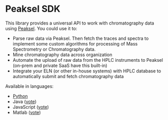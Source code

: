 # Peaksel SDK

This library provides a universal API to work with chromatography data using [Peaksel](https://elsci.io/peaksel). You could use it to:

* Parse raw data via Peaksel. Then fetch the traces and spectra to implement some custom algorithms for processing of Mass Spectrometry or Chromatography data.
* Mine chromatography data across organization
* Automate the upload of raw data from the HPLC instruments to Peaksel (on-prem and private SaaS have this built-in)
* Integrate your ELN (or other in-house systems) with HPLC database to automatically submit and fetch chromatography data

Available in languages:

* [Python](./python)
* Java ([vote](https://github.com/elsci-io/peaksel-sdk/issues/1))
* JavaScript ([vote](https://github.com/elsci-io/peaksel-sdk/issues/2))
* Matlab ([vote](https://github.com/elsci-io/peaksel-sdk/issues/3))